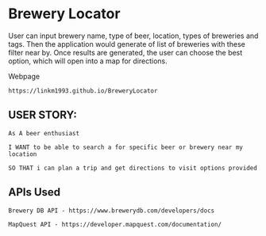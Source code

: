 # Brewery Locator

User can input brewery name, type of beer, location, types of breweries and tags. Then the application would generate of list of breweries with these filter near by. Once results are generated, the user can choose the best option, which will open into a map for directions.

Webpage

    https://linkm1993.github.io/BreweryLocator


## USER STORY: 

    As A beer enthusiast

    I WANT to be able to search a for specific beer or brewery near my location

    SO THAT i can plan a trip and get directions to visit options provided

## APIs Used
    Brewery DB API - https://www.brewerydb.com/developers/docs

    MapQuest API - https://developer.mapquest.com/documentation/
